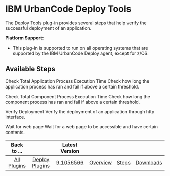 
IBM UrbanCode Deploy Tools
==========================


The Deploy Tools plug-in provides several steps that help verify the successful deployment of an application.


**Platform Support:**


* This plug-in is supported to run on all operating systems that are supported by the IBM UrbanCode Deploy agent, except for z/OS.



Available Steps
---------------


Check Total Application Process Execution Time Check how long the application process has ran and fail if above a certain threshold.



Check Total Component Process Execution Time Check how long the component process has ran and fail if above a certain threshold.



Verify Deployment Verify the deployment of an application through http interface.



Wait for web page Wait for a web page to be accessible and have certain contents.






|Back to ...||Latest Version||||
| :---: | :---: | :---: | :---: | :---: | :---: |
|[All Plugins](../../index.md)|[Deploy Plugins](../README.md)|[9.1056566](https://raw.githubusercontent.com/UrbanCode/IBM-UCD-PLUGINS/main/files/DeployTools/DeployTools-9.1056566.zip)|[Overview](overview.md)|[Steps](steps.md)|[Downloads](downloads.md)|
